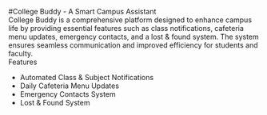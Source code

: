 #College Buddy - A Smart Campus Assistant
<br>
College Buddy is a comprehensive platform designed to enhance campus life by providing essential features such as class notifications, cafeteria menu updates, emergency contacts, and a lost & found system. The system ensures seamless communication and improved efficiency for students and faculty.
<br>
Features
<br>
<ul>
  <li>Automated Class & Subject Notifications</li>
  <li>Daily Cafeteria Menu Updates</li>
  <li>Emergency Contacts System</li>
  <li>Lost & Found System</li>
</ul>
